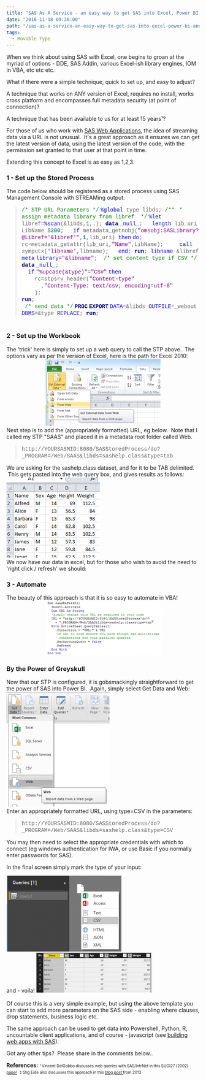```yaml
---
title: "SAS As A Service - an easy way to get SAS into Excel, Power BI "
date: "2016-11-18 09:30:00"
path: "/sas-as-a-service-an-easy-way-to-get-sas-into-excel-power-bi-and-000s-of-other-tools-languages/"
tags:
  - Movable Type
---
```


When we think about using SAS with Excel, one begins to groan at the myriad of options - DDE, SAS Addin, various Excel-ish library engines, IOM in VBA, etc etc etc.

What if there were a simple technique, quick to set up, and easy to adjust?

A technique that works on ANY version of Excel, requires no install, works cross platform and encompasses full metadata security (at point of connection)?

A technique that has been available to us for at least 15 years¹?

For those of us who work with <a href="https://rawsas.blogspot.co.uk/2015/12/building-web-apps-with-sas.html" target="_blank" rel="noopener">SAS Web Applications</a>, the idea of streaming data via a URL is not unusual.  It's a great approach as it ensures we can get the latest version of data, using the latest version of the code, with the permission set granted to that user at that point in time.

Extending this concept to Excel is as easy as 1,2,3:

<h3>1 - Set up the Stored Process</h3>
The code below should be registered as a stored process using SAS Management Console with STREAMing output:
<blockquote style="line-height: normal; margin-bottom: 0cm; mso-layout-grid-align: none; text-autospace: none;"><span style="background: white; color: green; font-family: 'courier new';">/* STP URL Parameters */</span>
<span style="background: white; color: blue; font-family: 'courier new';">%global</span><span style="background: white; font-family: 'courier new';"> type libds;
</span><span style="background: white; color: green; font-family: 'courier new';">/**</span>
<span style="background: white; color: green; font-family: 'courier new';"> * assign metadata library from libref
</span><span style="background: white; color: green; font-family: 'courier new';"> */</span>
<span style="background: white; color: blue; font-family: 'courier new';">%let</span><span style="background: white; font-family: 'courier new';"> libref=</span><span style="background: white; color: blue; font-family: 'courier new';">%scan</span><span style="background: white; font-family: 'courier new';">(&amp;libds,1,.);
</span><b><span style="background: white; color: navy; font-family: 'courier new';">data</span></b> <span style="background: white; color: blue; font-family: 'courier new';">_null_</span><span style="background: white; font-family: 'courier new';">;
</span><span style="background: white; font-family: 'courier new';">  </span><span style="background: white; color: blue; font-family: 'courier new';">length</span><span style="background: white; font-family: 'courier new';"> lib_uri LibName $</span><b><span style="background: white; color: teal; font-family: 'courier new';">200</span></b><span style="background: white; font-family: 'courier new';">;
</span><span style="background: white; font-family: 'courier new';">  </span><span style="background: white; color: blue; font-family: 'courier new';">if</span><span style="background: white; font-family: 'courier new';"> metadata_getnobj(</span><span style="background: white; color: purple; font-family: 'courier new';">"omsobj:SASLibrary?@Libref='&amp;libref'"</span><span style="background: white; font-family: 'courier new';">,</span><b><span style="background: white; color: teal; font-family: 'courier new';">1</span></b><span style="background: white; font-family: 'courier new';">,lib_uri) </span><span style="background: white; color: blue; font-family: 'courier new';">then</span> <span style="background: white; color: blue; font-family: 'courier new';">do</span><span style="background: white; font-family: 'courier new';">;
</span><span style="background: white; font-family: 'courier new';">    rc=metadata_getattr(lib_uri,</span><span style="background: white; color: purple; font-family: 'courier new';">"Name"</span><span style="background: white; font-family: 'courier new';">,LibName);
</span><span style="background: white; font-family: 'courier new';">    </span><span style="background: white; color: blue; font-family: 'courier new';">call</span><span style="background: white; font-family: 'courier new';"> symputx(</span><span style="background: white; color: purple; font-family: 'courier new';">'libname'</span><span style="background: white; font-family: 'courier new';">,libname);
</span><span style="background: white; font-family: 'courier new';">  </span><span style="background: white; color: blue; font-family: 'courier new';">end</span><span style="background: white; font-family: 'courier new';">;
</span><b><span style="background: white; color: navy; font-family: 'courier new';">run</span></b><span style="background: white; font-family: 'courier new';">;
</span><span style="background: white; color: blue; font-family: 'courier new';">libname</span><span style="background: white; font-family: 'courier new';"> &amp;libref </span><span style="background: white; color: blue; font-family: 'courier new';">meta</span> <span style="background: white; color: blue; font-family: 'courier new';">library</span><span style="background: white; font-family: 'courier new';">=</span><span style="background: white; color: purple; font-family: 'courier new';">"&amp;libname"</span><span style="background: white; font-family: 'courier new';">;
</span><span style="background: white; font-family: 'courier new';"> </span><span style="background: white; color: green; font-family: 'courier new';">/* set content type if CSV */</span>
<div style="line-height: normal; margin-bottom: 0cm; mso-layout-grid-align: none; text-autospace: none;"><b><span style="background: white; color: navy; font-family: 'courier new';">data</span></b> <span style="background: white; color: blue; font-family: 'courier new';">_null_</span><span style="background: white; font-family: 'courier new';">;</span></div>
<div style="line-height: normal; margin-bottom: 0cm; mso-layout-grid-align: none; text-autospace: none;"><span style="background: white; font-family: 'courier new';">  </span><span style="background: white; color: blue; font-family: 'courier new';">if</span> <span style="background: white; color: purple; font-family: 'courier new';">"%upcase(&amp;type)"</span><span style="background: white; font-family: 'courier new';">=</span><span style="background: white; color: purple; font-family: 'courier new';">"CSV"</span> <span style="background: white; color: blue; font-family: 'courier new';">then</span></div>
<div style="line-height: normal; margin-bottom: 0cm; mso-layout-grid-align: none; text-autospace: none;"><span style="background: white; font-family: 'courier new';">    rc=stpsrv_header(</span><span style="background: white; color: purple; font-family: 'courier new';">"Content-type"</span></div>
<div style="line-height: normal; margin-bottom: 0cm; mso-layout-grid-align: none; text-autospace: none;"><span style="background: white; font-family: 'courier new';">      ,</span><span style="background: white; color: purple; font-family: 'courier new';">"Content-Type: text/csv; encoding=utf-8"</span></div>
<div style="line-height: normal; margin-bottom: 0cm; mso-layout-grid-align: none; text-autospace: none;"><span style="background: white; color: purple; font-family: 'courier new';">    </span><span style="background: white; font-family: 'courier new';">);</span></div>
<div><b><span style="background: white; color: navy; font-family: 'courier new';">run</span></b><span style="background: white; font-family: 'courier new';">;</span></div>
<span style="background: white; font-family: 'courier new';"> </span><span style="background: white; color: green; font-family: 'courier new';">/* send data */</span>
<b><span style="background: white; color: navy; font-family: 'courier new';">PROC</span></b> <b><span style="background: white; color: navy; font-family: 'courier new';">EXPORT</span></b> <span style="background: white; color: blue; font-family: 'courier new';">DATA</span><span style="background: white; font-family: 'courier new';">=&amp;libds </span><span style="background: white; color: blue; font-family: 'courier new';">OUTFILE</span><span style="background: white; font-family: 'courier new';">=_webout </span><span style="background: white; color: blue; font-family: 'courier new';">DBMS</span><span style="background: white; font-family: 'courier new';">=&amp;type </span><span style="background: white; color: blue; font-family: 'courier new';">REPLACE</span><span style="background: white; font-family: 'courier new';">;
</span><b><span style="background: white; color: navy; font-family: 'courier new';">run</span></b><span style="background: white; font-family: 'courier new';">;</span></blockquote>
&nbsp;
<h3>2 - Set up the Workbook</h3>
The 'trick' here is simply to set up a web query to call the STP above.  The options vary as per the version of Excel, here is the path for Excel 2010:
<div style="clear: both; text-align: center;"><img class="alignnone size-medium wp-image-86" src="../images/Capture-1-300x174.png" alt="" width="300" height="174" /></div>
<div style="clear: both; text-align: center;"></div>
Next step is to add the (appropriately formatted) URL, eg below.  Note that I called my STP "SAAS" and placed it in a metadata root folder called Web.
<blockquote><span style="font-family: 'courier new' , 'courier' , monospace;">http://YOURSASMID:8080/SASStoredProcess/do?_PROGRAM=/Web/SAAS&amp;libds=sashelp.class&amp;type=tab</span></blockquote>
We are asking for the sashelp.class dataset, and for it to be TAB delimited.  This gets pasted into the web query box, and gives results as follows:

<img class="size-full wp-image-87 aligncenter" src="../images/Capture-2.png" alt="" width="244" height="209" />
<div style="clear: both; text-align: center;"></div>
We now have our data in excel, but for those who wish to avoid the need to 'right click / refresh' we should:
<h3>3 - Automate</h3>
The beauty of this approach is that it is so easy to automate in VBA!
<div style="clear: both; text-align: center;"> <img class="alignnone size-medium wp-image-88" src="../images/Capture-3-300x141.png" alt="" width="300" height="141" /></div>
<h3>By the Power of Greyskull</h3>
Now that our STP is configured, it is gobsmackingly straightforward to get the power of SAS into Power BI.  Again, simply select Get Data and Web:
<div style="clear: both; text-align: center;"></div>
<div><img class="size-medium wp-image-89 aligncenter" src="../images/Capture-4-269x300.png" alt="" width="269" height="300" /></div>
Enter an appropriately formatted URL, using type=CSV in the parameters:
<blockquote><span style="font-family: 'courier new' , 'courier' , monospace;">http://YOURSASMID:8080/SASStoredProcess/do?_PROGRAM=/Web/SAAS&amp;libds=sashelp.class&amp;type=CSV</span></blockquote>
You may then need to select the appropriate credentials with which to connect (eg windows authentication for IWA, or use Basic if you normally enter passwords for SAS).

In the final screen simply mark the type of your input:

<img class="size-medium wp-image-90 aligncenter" src="../images/Capture-5-300x198.png" alt="" width="300" height="198" />
<div style="clear: both; text-align: center;"></div>
and - voila!

<img class="size-medium wp-image-91 aligncenter" src="../images/Capture-6-300x104.png" alt="" width="300" height="104" />
<div style="clear: both; text-align: center;"></div>
&nbsp;
<div style="clear: both; text-align: center;"></div>
Of course this is a very simple example, but using the above template you can start to add more parameters on the SAS side - enabling where clauses, drop statements, business logic etc.

The same approach can be used to get data into Powershell, Python, R, uncountable client applications, and of course - javascript (see <a href="http://rawsas.blogspot.co.uk/2015/12/building-web-apps-with-sas.html" target="_blank" rel="noopener">building web apps with SAS</a>).

Got any other tips?  Please share in the comments below..

<b>References:</b>
<span style="font-size: x-small;">¹ Vincent DelGobbo discusses web queries with SAS/IntrNet in this SUGI27 (2002) <a href="http://www2.sas.com/proceedings/sugi27/p174-27.pdf" target="_blank" rel="noopener">paper</a> </span>
<span style="font-size: xx-small;">2</span><span style="font-size: x-small;"> Stig Eide also discusses this approach in this <a href="http://bi-notes.com/2013/02/sas-stored-processes-querying-a-stored-process-from-excel-without-the-add-in/" target="_blank" rel="noopener">blog post </a>from 2013</span>
